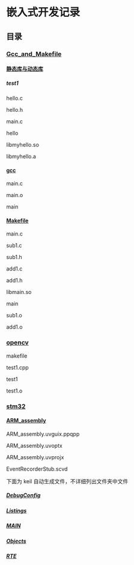 # 嵌入式开发记录

## 目录

### [Gcc_and_Makefile](https://github.com/ppqppl/FPGA--Develop-Diary/tree/master/Gcc_and_Makefile)

#### [静态库与动态库](https://github.com/ppqppl/FPGA--Develop-Diary/tree/master/Gcc_and_Makefile/%E9%9D%99%E6%80%81%E5%BA%93%E4%B8%8E%E5%8A%A8%E6%80%81%E5%BA%93/test1)

##### test1

hello.c

hello.h

main.c

hello

libmyhello.so

libmyhello.a

#### [gcc](https://github.com/ppqppl/FPGA--Develop-Diary/tree/master/Gcc_and_Makefile/gcc)

main.c

main.o

main

#### [Makefile](https://github.com/ppqppl/FPGA--Develop-Diary/tree/master/Gcc_and_Makefile/Makefile)

main.c

sub1.c

sub1.h

add1.c

add1.h

libmain.so

main

sub1.o

add1.o

### [opencv](https://github.com/ppqppl/FPGA--Develop-Diary/tree/master/opencv)

makefile

test1.cpp

test1

test1.o

### [stm32](https://github.com/ppqppl/STM32--Develop-Diary/tree/master/stm32)

#### [ARM_assembly](https://github.com/ppqppl/STM32--Develop-Diary/tree/master/stm32/ARM_assembly)

ARM_assembly.uvguix.ppqpp

ARM_assembly.uvoptx

ARM_assembly.uvprojx

EventRecorderStub.scvd

下面为 keil 自动生成文件，不详细列出文件夹中文件

##### [DebugConfig](https://github.com/ppqppl/STM32--Develop-Diary/tree/master/stm32/ARM_assembly/DebugConfig)

##### [Listings](https://github.com/ppqppl/STM32--Develop-Diary/tree/master/stm32/ARM_assembly/Listings)

##### [MAIN](https://github.com/ppqppl/STM32--Develop-Diary/tree/master/stm32/ARM_assembly/MAIN)

##### [Objects](https://github.com/ppqppl/STM32--Develop-Diary/tree/master/stm32/ARM_assembly/Objects)

##### [RTE](https://github.com/ppqppl/STM32--Develop-Diary/tree/master/stm32/ARM_assembly/RTE)
